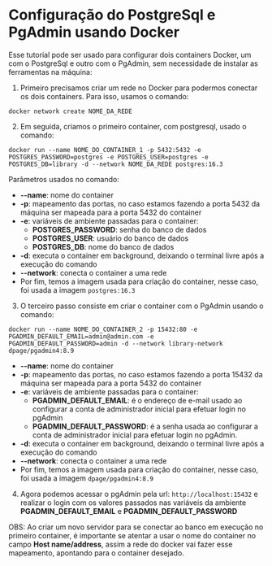 # Configuração do PostgreSql e PgAdmin usando Docker

Esse tutorial pode ser usado para configurar dois containers Docker, um com o PostgreSql e outro com o PgAdmin, sem necessidade de instalar as ferramentas na máquina:

1. Primeiro precisamos criar um rede no Docker para podermos conectar os dois containers. Para isso, usamos o comando:

`docker network create NOME_DA_REDE`

2. Em seguida, criamos o primeiro container, com postgresql, usado o comando:

`docker run --name NOME_DO_CONTAINER_1 -p 5432:5432 -e POSTGRES_PASSWORD=postgres -e POSTGRES_USER=postgres -e POSTGRES_DB=library -d --network NOME_DA_REDE postgres:16.3`

Parâmetros usados no comando:

* **--name**: nome do container
* **-p**: mapeamento das portas, no caso estamos fazendo a porta 5432 da máquina ser mapeada para a porta 5432 do container
* **-e**: variáveis de ambiente passadas para o container:
  - **POSTGRES_PASSWORD**: senha do banco de dados
  - **POSTGRES_USER**: usuário do banco de dados
  -  **POSTGRES_DB**: nome do banco de dados
* **-d**: executa o container em background, deixando o terminal livre após a execução do comando
* **--network**: conecta o container a uma rede
* Por fim, temos a imagem usada para criação do container, nesse caso, foi usada a imagem `postgres:16.3`

3. O terceiro passo consiste em criar o container com o PgAdmin usando o comando:

`docker run --name NOME_DO_CONTAINER_2 -p 15432:80 -e PGADMIN_DEFAULT_EMAIL=admin@admin.com -e PGADMIN_DEFAULT_PASSWORD=admin -d --network library-network dpage/pgadmin4:8.9`

* **--name**: nome do container
* **-p**: mapeamento das portas, no caso estamos fazendo a porta 15432 da máquina ser mapeada para a porta 5432 do container
* **-e**: variáveis de ambiente passadas para o container:
  - **PGADMIN_DEFAULT_EMAIL**: é o endereço de e-mail usado ao configurar a conta de administrador inicial para efetuar login no pgAdmin
  - **PGADMIN_DEFAULT_PASSWORD**: é a senha usada ao configurar a conta de administrador inicial para efetuar login no pgAdmin.
* **-d**: executa o container em background, deixando o terminal livre após a execução do comando
* **--network**: conecta o container a uma rede
* Por fim, temos a imagem usada para criação do container, nesse caso, foi usada a imagem `dpage/pgadmin4:8.9`

4. Agora podemos acessar o pgAdmin pela url: `http://localhost:15432` e realizar o login com os valores passados nas variáveis da ambiente **PGADMIN_DEFAULT_EMAIL** e **PGADMIN_DEFAULT_PASSWORD**

OBS: Ao criar um novo servidor para se conectar ao banco em execução no primeiro container, é importante se atentar a usar o nome do container no campo **Host name/address**, 
assim a rede do docker vai fazer esse mapeamento, apontando para o container desejado.
